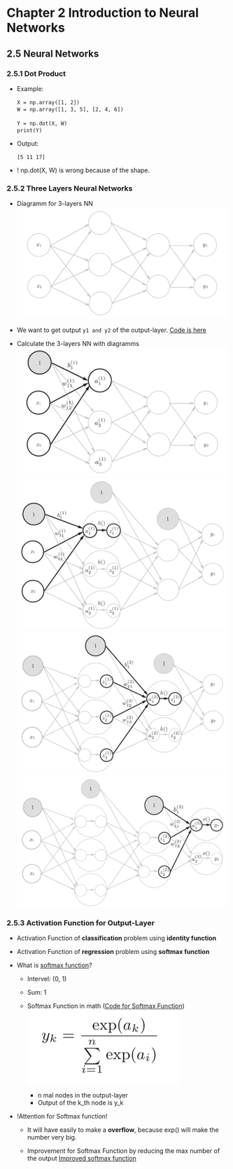

<!--
 * @Author       : Jingsheng Lyu
 * @Date         : 2020-07-01 17:11:08
 * @LastEditors  : Jingsheng Lyu
 * @LastEditTime : 2020-07-01 18:35:20
 * @FilePath     : /Deep_Learning/Chapter2/CH2_5/README.md
 * @Github       : https://github.com/jingshenglyu
 * @Web          : https://jingshenglyu.github.io/
 * @E-Mail       : jingshenglyu@gmail.com
--> 
# Chapter 2 Introduction to Neural Networks

## 2.5 Neural Networks 
### 2.5.1 Dot Product
* Example:      
    ```
    X = np.array([1, 2])
    W = np.array([1, 3, 5], [2, 4, 6])

    Y = np.dot(X, W)
    print(Y)
    ```
* Output:  
    ```
    [5 11 17]
    ```
* ! np.dot(X, W) is wrong because of the shape.

### 2.5.2 Three Layers Neural Networks
* Diagramm for 3-layers NN
    ![3-layers NN](/Images/CH2_5_2_3LayerNN.png)
* We want to get output `y1 and y2` of the output-layer. 
[Code is here](https://github.com/jingshenglyu/Deep_Learning/blob/master/Chapter2/CH2_5/3_layers_NN.ipynb)

* Calculate the 3-layers NN with diagramms
    ![0](/Images/CH2_5_2_3LayerNN_0thLayer.png)
    ![1](/Images/CH2_5_2_3LayerNN_1stLayer_af.png)
    ![2](/Images/CH2_5_2_3LayerNN_1stLayer_2ndLayeraf.png)
    ![3](/Images/CH2_5_2_3LayerNN_2ndLayer.png)

### 2.5.3 Activation Function for Output-Layer

* Activation Function of **classification** problem using **identity function**

* Activation Function of **regression** problem using **softmax function**

* What is [softmax function](https://en.wikipedia.org/wiki/Softmax_function)? 
    * Intervel: (0, 1)  
    * Sum: 1  

    * Softmax Function in math ([Code for Softmax Function]())
    ![Softmax Function](/Images/CH2_5_2_3_Softmax_Func.png)
        * n mal nodes in the output-layer
        * Output of the k_th node is y_k  

* !Attention for Softmax function!  
    * It will have easily to make a **overflow**, because exp() will make the number very big.

    * Improvement for Softmax Function by reducing the max number of the output 
    [Improved softmax function]()